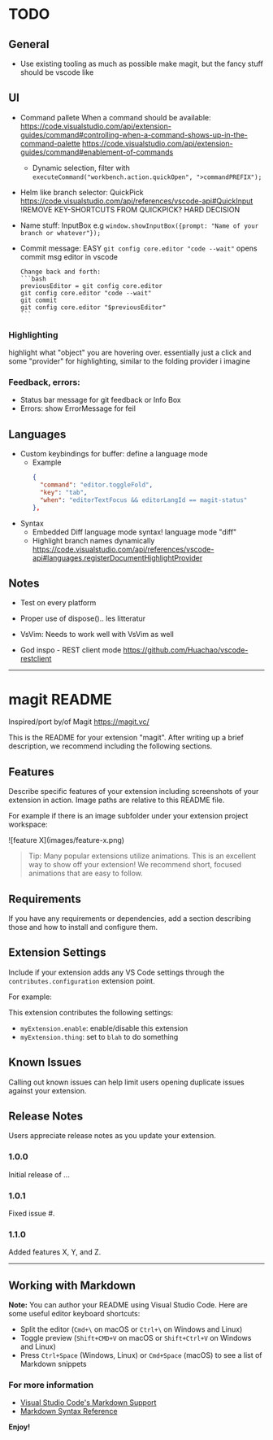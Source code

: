 # TODO

## General
  - Use existing tooling as much as possible
    make magit, but the fancy stuff should be vscode like

## UI
  - Command pallete
      When a command should be available: https://code.visualstudio.com/api/extension-guides/command#controlling-when-a-command-shows-up-in-the-command-palette
      https://code.visualstudio.com/api/extension-guides/command#enablement-of-commands
     - Dynamic selection, filter with `executeCommand("workbench.action.quickOpen", ">commandPREFIX");`

  - Helm like branch selector: QuickPick https://code.visualstudio.com/api/references/vscode-api#QuickInput
    !REMOVE KEY-SHORTCUTS FROM QUICKPICK? HARD DECISION

  - Name stuff: InputBox
      e.g `window.showInputBox({prompt: "Name of your branch or whatever"});`

  - Commit message: EASY
        `git config core.editor "code --wait"`
         opens commit msg editor in vscode

        Change back and forth:
        ```bash
        previousEditor = git config core.editor
        git config core.editor "code --wait"
        git commit
        git config core.editor "$previousEditor"
        ```

### Highlighting
  highlight what "object" you are hovering over.
  essentially just a click
  and some "provider" for highlighting, similar to the folding provider i imagine

### Feedback, errors:
  - Status bar message for git feedback or Info Box
  - Errors: show ErrorMessage for feil

## Languages
  - Custom keybindings for buffer: define a language mode
    - Example
      ```json
      {
        "command": "editor.toggleFold",
        "key": "tab",
        "when": "editorTextFocus && editorLangId == magit-status"
      },
      ```
  - Syntax
    - Embedded Diff language mode syntax!
      language mode "diff"
    - Highlight branch names dynamically
       https://code.visualstudio.com/api/references/vscode-api#languages.registerDocumentHighlightProvider

## Notes
  - Test on every platform

  - Proper use of dispose().. les litteratur

  - VsVim:
     Needs to work well with VsVim as well

  - God inspo - REST client mode
      https://github.com/Huachao/vscode-restclient


-----

# magit README

Inspired/port by/of Magit https://magit.vc/

This is the README for your extension "magit". After writing up a brief description, we recommend including the following sections.

## Features

Describe specific features of your extension including screenshots of your extension in action. Image paths are relative to this README file.

For example if there is an image subfolder under your extension project workspace:

\!\[feature X\]\(images/feature-x.png\)

> Tip: Many popular extensions utilize animations. This is an excellent way to show off your extension! We recommend short, focused animations that are easy to follow.

## Requirements

If you have any requirements or dependencies, add a section describing those and how to install and configure them.

## Extension Settings

Include if your extension adds any VS Code settings through the `contributes.configuration` extension point.

For example:

This extension contributes the following settings:

* `myExtension.enable`: enable/disable this extension
* `myExtension.thing`: set to `blah` to do something

## Known Issues

Calling out known issues can help limit users opening duplicate issues against your extension.

## Release Notes

Users appreciate release notes as you update your extension.

### 1.0.0

Initial release of ...

### 1.0.1

Fixed issue #.

### 1.1.0

Added features X, Y, and Z.

-----------------------------------------------------------------------------------------------------------

## Working with Markdown

**Note:** You can author your README using Visual Studio Code.  Here are some useful editor keyboard shortcuts:

* Split the editor (`Cmd+\` on macOS or `Ctrl+\` on Windows and Linux)
* Toggle preview (`Shift+CMD+V` on macOS or `Shift+Ctrl+V` on Windows and Linux)
* Press `Ctrl+Space` (Windows, Linux) or `Cmd+Space` (macOS) to see a list of Markdown snippets

### For more information

* [Visual Studio Code's Markdown Support](http://code.visualstudio.com/docs/languages/markdown)
* [Markdown Syntax Reference](https://help.github.com/articles/markdown-basics/)

**Enjoy!**
